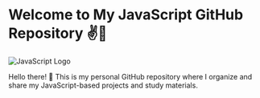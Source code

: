 # Welcome to My JavaScript GitHub Repository ✌️🫡

![JavaScript Logo](https://miro.medium.com/v2/resize:fit:828/format:webp/1*LyZcwuLWv2FArOumCxobpA.png)

Hello there! 👋 This is my personal GitHub repository where I organize and share my JavaScript-based projects and study materials.
